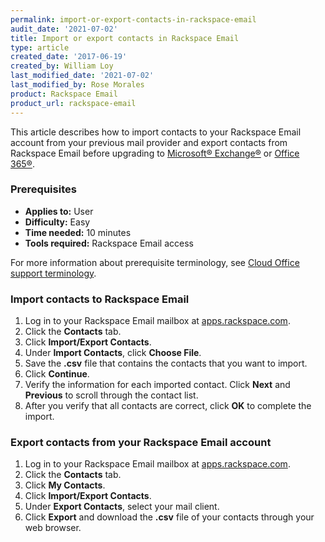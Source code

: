 ```yaml
---
permalink: import-or-export-contacts-in-rackspace-email
audit_date: '2021-07-02'
title: Import or export contacts in Rackspace Email
type: article
created_date: '2017-06-19'
created_by: William Loy
last_modified_date: '2021-07-02'
last_modified_by: Rose Morales
product: Rackspace Email
product_url: rackspace-email
---
```


This article describes how to import contacts to your Rackspace Email account
from your previous mail provider and export contacts from Rackspace Email before
upgrading to [Microsoft&reg; Exchange&reg;](https://www.rackspace.com/email-hosting) or
[Office 365&reg;](https://www.rackspace.com/email-hosting).

### Prerequisites

- **Applies to:** User
- **Difficulty:** Easy
- **Time needed:**  10 minutes
- **Tools required:** Rackspace Email access

For more information about prerequisite terminology, see [Cloud Office support terminology](/support/how-to/cloud-office-support-terminology/).

### Import contacts to Rackspace Email

1. Log in to your Rackspace Email mailbox at [apps.rackspace.com](https://apps.rackspace.com/).
2. Click the **Contacts** tab.
3. Click **Import/Export Contacts**.
4. Under **Import Contacts**, click **Choose File**.
5. Save the **.csv** file that contains the contacts that you want to import.
6. Click **Continue**.
7. Verify the information for each imported contact. Click **Next** and
   **Previous** to scroll through the contact list.
8. After you verify that all contacts are correct, click **OK** to complete the
   import.

### Export contacts from your Rackspace Email account

1. Log in to your Rackspace Email mailbox at [apps.rackspace.com](https://apps.rackspace.com/).
2. Click the **Contacts** tab.
3. Click **My Contacts**.
4. Click **Import/Export Contacts**.
5. Under **Export Contacts**, select your mail client.
6. Click **Export** and download the **.csv** file of your contacts through
   your web browser.
